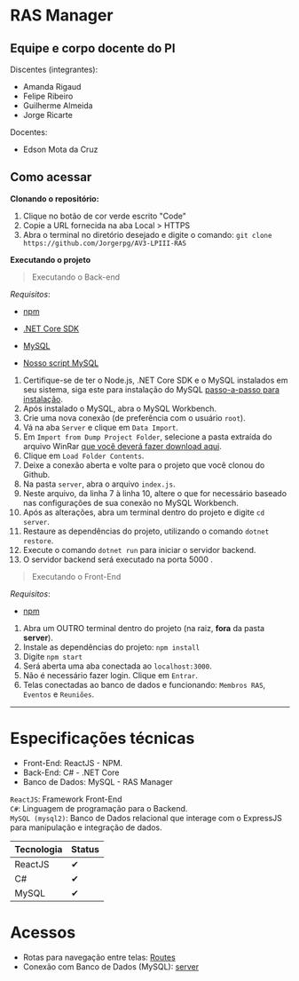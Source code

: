 # RAS Manager

## Equipe e corpo docente do PI

Discentes (integrantes):

- Amanda Rigaud
- Felipe Ribeiro
- Guilherme Almeida
- Jorge Ricarte

Docentes:

- Edson Mota da Cruz


## Como acessar

**Clonando o repositório:**<br/>
1. Clique no botão de cor verde escrito "Code"
2. Copie a URL fornecida na aba Local > HTTPS
3. Abra o terminal no diretório desejado e digite o comando: `git clone https://github.com/Jorgerpg/AV3-LPIII-RAS`

**Executando o projeto**<br/>
> Executando o Back-end

*Requisitos*: 
- [npm](https://docs.npmjs.com/downloading-and-installing-node-js-and-npm)
- [.NET Core SDK](https://dotnet.microsoft.com/download)
- [MySQL](https://dev.mysql.com/downloads/installer/)

- [Nosso script MySQL](https://docs.google.com/document/d/17Ae6wyL0NVFgF1mbksu7tVYMInyjssj7VDAuagkcBpc/edit?usp=sharing)

1. Certifique-se de ter o Node.js, .NET Core SDK e o MySQL instalados em seu sistema, siga este para instalação do MySQL [passo-a-passo para instalação](https://youtu.be/KYaZVqHHXpM).
2. Após instalado o MySQL, abra o MySQL Workbench.
3. Crie uma nova conexão (de preferência com o usuário `root`).
4. Vá na aba `Server` e clique em `Data Import`.
5. Em `Import from Dump Project Folder`, selecione a pasta extraída do arquivo WinRar [que você deverá fazer download aqui](https://github.com/RAS-MANAGER/assets/blob/main/Dump20221113.rar).
6. Clique em `Load Folder Contents`. 
7. Deixe a conexão aberta e volte para o projeto que você clonou do Github.
8. Na pasta `server`, abra o arquivo `index.js`.
9. Neste arquivo, da linha 7 à linha 10, altere o que for necessário baseado nas configurações de sua conexão no MySQL Workbench.
10. Após as alterações, abra um terminal dentro do projeto e digite `cd server`.
11. Restaure as dependências do projeto, utilizando o comando `dotnet restore`.
12. Execute o comando `dotnet run` para iniciar o servidor backend.
13. O servidor backend será executado na porta 5000 .


> Executando o Front-End

*Requisitos*:
- [npm](https://docs.npmjs.com/downloading-and-installing-node-js-and-npm)

1. Abra um OUTRO terminal dentro do projeto (na raiz, **fora** da pasta **server**).
2. Instale as dependências do projeto: `npm install`
3. Digite `npm start`
4. Será aberta uma aba conectada ao `localhost:3000`.
5. Não é necessário fazer login. Clique em `Entrar`.
6. Telas conectadas ao banco de dados e funcionando: `Membros RAS`, `Eventos` e `Reuniões`.


---

# Especificações técnicas

- Front-End: ReactJS - NPM.
- Back-End: C# - .NET Core
- Banco de Dados: MySQL - RAS Manager

`ReactJS`: Framework Front-End<br/>
`C#`: Linguagem de programação para o Backend.<br/>
`MySQL (mysql2)`: Banco de Dados relacional que interage com o ExpressJS para manipulação e integração de dados.

Tecnologia | Status 
------ | ------
ReactJS | ✔ 
C#   | ✔ 
MySQL   | ✔

# Acessos

- Rotas para navegação entre telas: [Routes](src/Routes.js)
- Conexão com Banco de Dados (MySQL): [server](server/index.js)
